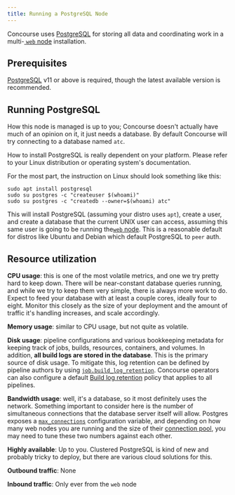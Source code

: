 ```yaml
---
title: Running a PostgreSQL Node
---
```


Concourse uses [PostgreSQL](https://www.postgresql.org/) for storing all data and coordinating work in a multi-[
`web` node](running-web.md) installation.

## Prerequisites

[PostgreSQL](https://www.postgresql.org/) v11 or above is required, though the latest available version is recommended.

## Running PostgreSQL

How this node is managed is up to you; Concourse doesn't actually have much of an opinion on it, it just needs a
database. By default Concourse will try connecting to a database named `atc`.

How to install PostgreSQL is really dependent on your platform. Please refer to your Linux distribution or operating
system's documentation.

For the most part, the instruction on Linux should look something like this:

```shell
sudo apt install postgresql
sudo su postgres -c "createuser $(whoami)"
sudo su postgres -c "createdb --owner=$(whoami) atc"
```

This will install PostgreSQL (assuming your distro uses `apt`), create a user, and create a database that the current
UNIX user can access, assuming this same user is going to be running the[`web` node](running-web.md). This is a
reasonable default for distros like Ubuntu and Debian which default PostgreSQL to `peer` auth.

## Resource utilization

**CPU usage**: this is one of the most volatile metrics, and one we try pretty hard to keep down. There will be
near-constant database queries running, and while we try to keep them very simple, there is always more work to do.
Expect to feed your database with at least a couple cores, ideally four to eight. Monitor this closely as the size of
your deployment and the amount of traffic it's handling increases, and scale accordingly.

**Memory usage**: similar to CPU usage, but not quite as volatile.

**Disk usage**: pipeline configurations and various bookkeeping metadata for keeping track of jobs, builds, resources,
containers, and volumes. In addition, **all build logs are stored in the database**. This is the primary source of disk
usage. To mitigate this, log retention can be defined by pipeline authors by using [
`job.build_log_retention`](https://concourse-ci.org/jobs.html#schema.job.build_log_retention). Concourse operators can
also configure a default [Build log retention](https://concourse-ci.org/concourse-web.html#build-log-retention) policy
that applies to all pipelines.

**Bandwidth usage**: well, it's a database, so it most definitely uses the network. Something important to consider here
is the number of simultaneous connections that the database server itself will allow. Postgres exposes a [
`max_connections`](https://www.postgresql.org/docs/current/runtime-config-connection.html#GUC-MAX-CONNECTIONS)
configuration variable, and depending on how many web nodes you are running and the size of
their [connection pool](https://concourse-ci.org/concourse-web.html#web-connection-pooling), you may need to tune these
two numbers against each other.

**Highly available**: Up to you. Clustered PostgreSQL is kind of new and probably tricky to deploy, but there are
various cloud solutions for this.

**Outbound traffic**: None

**Inbound traffic**: Only ever from the `web` node
